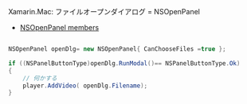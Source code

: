 Xamarin.Mac: ファイルオープンダイアログ = NSOpenPanel

- [NSOpenPanel members](http://macapi.xamarin.com/?link=T%3aMonoMac.AppKit.NSOpenPanel%2f*)

~~~csharp

NSOpenPanel openDlg= new NSOpenPanel{ CanChooseFiles =true };

if ((NSPanelButtonType)openDlg.RunModal()== NSPanelButtonType.Ok)
{
    // 何かする
    player.AddVideo( openDlg.Filename);
}
~~~				
